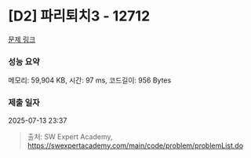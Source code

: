 # [D2] 파리퇴치3 - 12712 

[문제 링크](https://swexpertacademy.com/main/code/problem/problemDetail.do?contestProbId=AXuARWAqDkQDFARa) 

### 성능 요약

메모리: 59,904 KB, 시간: 97 ms, 코드길이: 956 Bytes

### 제출 일자

2025-07-13 23:37



> 출처: SW Expert Academy, https://swexpertacademy.com/main/code/problem/problemList.do